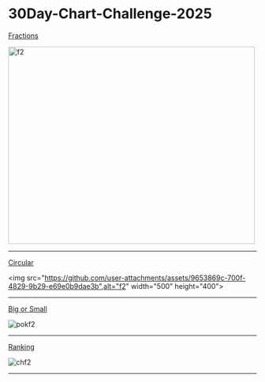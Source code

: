 # 30Day-Chart-Challenge-2025

[Fractions](https://github.com/deepdk/30Day-Chart-Challenge-2025/tree/main/fractions)

<img src="https://github.com/user-attachments/assets/c46453cf-81e7-4055-8ee6-9712fa96ffb3" alt="f2" width="500" height="400">

---

[Circular](https://github.com/deepdk/30Day-Chart-Challenge-2025/tree/main/circular)

<img src="https://github.com/user-attachments/assets/9653869c-700f-4829-9b29-e69e0b9dae3b",alt="f2" width="500" height="400">

---

[Big or Small](https://github.com/deepdk/30Day-Chart-Challenge-2025/tree/main/big%20or%20small)

![pokf2](https://github.com/user-attachments/assets/befb7512-3f97-4a27-979e-47d9aba91c60)

---

[Ranking](https://github.com/deepdk/30Day-Chart-Challenge-2025/tree/main/Ranking)

![chf2](https://github.com/user-attachments/assets/439807c7-6095-466d-bc28-9c2de9be9f20)

---
